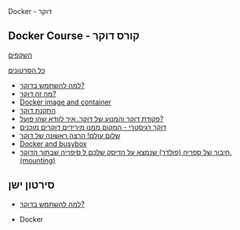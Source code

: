 Docker - דוקר

## Docker Course - קורס דוקר

[השקפים](https://code-maven.com/slides/docker/)

[כל הסרטונים](https://www.youtube.com/watch?v=H1J_OH2YSBw&list=PLm2NBp4tb5F0I58croIfzmnUJfj0gXM5p)

* [למה להשתמש בדוקר?](/why-use-docker)
* [מה זה דוקר?](/what-is-docker)
* [Docker image and container](/docker-images-and-containers)
* [התקנת דוקר](/installing-docker)
* [פקודת דוקר והמנוע של דוקר. איך לוודא שהו פועל?](/docker-desktop-client-engine)
* [דוקר רגיסטרי - המקום ממנו מירידים דוקרים מוכנים](/docker-registry)
* [שלום עולם! הרצה ראשונה של דוקר](/hello-world-with-docker)
* [Docker and busybox](/docker-and-busybox)
* [חיבור של ספריה (פולדר) שנמצא על הדיסק שלכם ל סיפריה שבתוך הדוקר. (mounting)](/docker-mounting-external-folder)


## סירטון ישן

* [למה להשתמש בדוקר?](/docker-why)


* Docker
